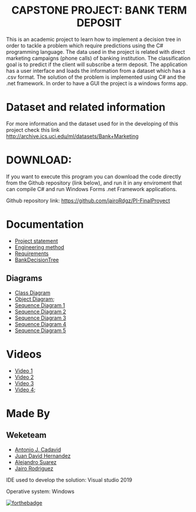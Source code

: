 ﻿<h1 align="center"> CAPSTONE PROJECT: BANK TERM DEPOSIT</h1>

This is an academic project to learn how to implement a decision tree in order to tackle a problem which require predictions using the
C# programming language.
The data used in the project is related with direct marketing campaigns (phone calls) of banking institution.
The classification goal is to predict if the client will subscribe a term deposit. The application has a user interface and loads
the information from a dataset which has a .csv format.
The solution of the problem is implemented using C# and the .net framework. In order to have a GUI the project is a
windows forms app.

# Dataset and related information
For more information and the dataset used for in the developing of this project check this link
http://archive.ics.uci.edu/ml/datasets/Bank+Marketing

# DOWNLOAD:

If you want to execute this program you can download the code directly from the Github repository (link below), and run it in any
enviroment that can compile C# and run Windows Forms .net Framework applications.

Github repository link:
https://github.com/jairoRdgz/PI-FinalProyect

# Documentation

+ [Project statement](https://github.com/jairoRdgz/PI-FinalProyect/blob/Feature/tree/docs/PI_I_EnunciadoProyecto.pdf)
+ [Engineering method](https://github.com/jairoRdgz/PI-FinalProyect/blob/Feature/tree/docs/Engineering%20method.pdf)
+ [Requirements](https://github.com/jairoRdgz/PI-FinalProyect/blob/Feature/tree/docs/Functional%20Requiriments.pdf)
+ [BankDecisionTree](https://github.com/jairoRdgz/PI-FinalProyect/blob/Feature/tree/docs/Diagrams/BankDecisionTree.pdf)

## Diagrams
+ [Class Diagram](https://github.com/jairoRdgz/PI-FinalProyect/blob/Feature/tree/docs/Diagrams/Class%20Diagram/Class%20Diagram%20Weketeam.jpg)
+ [Object Diagram](https://github.com/jairoRdgz/PI-FinalProyect/blob/Feature/tree/docs/Diagrams/Object%20Diagram/Diagrama%20de%20objetos%20Proyecto%20integrador.pdf);
+ [Sequence Diagram 1](https://github.com/jairoRdgz/PI-FinalProyect/blob/Feature/tree/docs/Diagrams/Sequence%20Diagram/Filtrar%20y%20organizar.jpg)
+ [Sequence Diagram 2](https://github.com/jairoRdgz/PI-FinalProyect/blob/Feature/tree/docs/Diagrams/Sequence%20Diagram/GiveAccuerancyE.jpg)
+ [Sequence Diagram 3](https://github.com/jairoRdgz/PI-FinalProyect/blob/Feature/tree/docs/Diagrams/Sequence%20Diagram/Graficar.jpg)
+ [Sequence Diagram 4](https://github.com/jairoRdgz/PI-FinalProyect/blob/Feature/tree/docs/Diagrams/Sequence%20Diagram/MakePredition.jpg)
+ [Sequence Diagram 5](https://github.com/jairoRdgz/PI-FinalProyect/blob/Feature/tree/docs/Diagrams/Sequence%20Diagram/Sequence%20Diagram.jpg)


# Videos
+ [Video 1](https://youtu.be/U2cCtGxF0GA)
+ [Video 2](https://youtu.be/EMYna1j9EJ0)
+ [Video 3](https://youtu.be/JumY_YtpVKk)
+ [Video 4](www.google.com);

# Made By
## Weketeam
+ [Antonio J. Cadavid](https://github.com/cadav1nci "cadav1nci")
+ [Juan David Hernandez](https://github.com/juanher0825 "juanher0825")
+ [Alejandro Suarez](https://github.com/ASuarez10 "ASuarez10")
+ [Jairo Rodriguez](https://github.com/jairoRdgz "jairoRdgz")


IDE used to develop the solution:
Visual studio 2019

Operative system:
Windows


[![forthebadge](https://forthebadge.com/images/badges/made-with-c-sharp.svg)](https://forthebadge.com)
